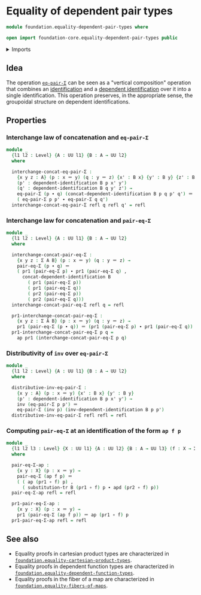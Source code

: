 # Equality of dependent pair types

```agda
module foundation.equality-dependent-pair-types where

open import foundation-core.equality-dependent-pair-types public
```

<details><summary>Imports</summary>

```agda
open import foundation.action-on-identifications-dependent-functions
open import foundation.action-on-identifications-functions
open import foundation.dependent-identifications
open import foundation.dependent-pair-types
open import foundation.transport
open import foundation.universe-levels

open import foundation-core.function-types
open import foundation-core.identity-types
```

</details>

## Idea

The operation [`eq-pair-Σ`](foundation-core.equality-dependent-pair-types.md)
can be seen as a "vertical composition" operation that combines an
[identification](foundation-core.identity-types.md) and a
[dependent identification](foundation.dependent-identifications.md) over it into
a single identification. This operation preserves, in the appropriate sense, the
groupoidal structure on dependent identifications.

## Properties

### Interchange law of concatenation and `eq-pair-Σ`

```agda
module _
  {l1 l2 : Level} {A : UU l1} {B : A → UU l2}
  where

  interchange-concat-eq-pair-Σ :
    {x y z : A} (p : x ＝ y) (q : y ＝ z) {x' : B x} {y' : B y} {z' : B z} →
    (p' : dependent-identification B p x' y')
    (q' : dependent-identification B q y' z') →
    eq-pair-Σ (p ∙ q) (concat-dependent-identification B p q p' q') ＝
    ( eq-pair-Σ p p' ∙ eq-pair-Σ q q')
  interchange-concat-eq-pair-Σ refl q refl q' = refl
```

### Interchange law for concatenation and `pair-eq-Σ`

```agda
module _
  {l1 l2 : Level} {A : UU l1} {B : A → UU l2}
  where

  interchange-concat-pair-eq-Σ :
    {x y z : Σ A B} (p : x ＝ y) (q : y ＝ z) →
    pair-eq-Σ (p ∙ q) ＝
    ( pr1 (pair-eq-Σ p) ∙ pr1 (pair-eq-Σ q) ,
      concat-dependent-identification B
        ( pr1 (pair-eq-Σ p))
        ( pr1 (pair-eq-Σ q))
        ( pr2 (pair-eq-Σ p))
        ( pr2 (pair-eq-Σ q)))
  interchange-concat-pair-eq-Σ refl q = refl

  pr1-interchange-concat-pair-eq-Σ :
    {x y z : Σ A B} (p : x ＝ y) (q : y ＝ z) →
    pr1 (pair-eq-Σ (p ∙ q)) ＝ (pr1 (pair-eq-Σ p) ∙ pr1 (pair-eq-Σ q))
  pr1-interchange-concat-pair-eq-Σ p q =
    ap pr1 (interchange-concat-pair-eq-Σ p q)
```

### Distributivity of `inv` over `eq-pair-Σ`

```agda
module _
  {l1 l2 : Level} {A : UU l1} {B : A → UU l2}
  where

  distributive-inv-eq-pair-Σ :
    {x y : A} (p : x ＝ y) {x' : B x} {y' : B y}
    (p' : dependent-identification B p x' y') →
    inv (eq-pair-Σ p p') ＝
    eq-pair-Σ (inv p) (inv-dependent-identification B p p')
  distributive-inv-eq-pair-Σ refl refl = refl
```

### Computing `pair-eq-Σ` at an identification of the form `ap f p`

```agda
module _
  {l1 l2 l3 : Level} {X : UU l1} {A : UU l2} {B : A → UU l3} (f : X → Σ A B)
  where

  pair-eq-Σ-ap :
    {x y : X} (p : x ＝ y) →
    pair-eq-Σ (ap f p) ＝
    ( ( ap (pr1 ∘ f) p) ,
      ( substitution-tr B (pr1 ∘ f) p ∙ apd (pr2 ∘ f) p))
  pair-eq-Σ-ap refl = refl

  pr1-pair-eq-Σ-ap :
    {x y : X} (p : x ＝ y) →
    pr1 (pair-eq-Σ (ap f p)) ＝ ap (pr1 ∘ f) p
  pr1-pair-eq-Σ-ap refl = refl
```

## See also

- Equality proofs in cartesian product types are characterized in
  [`foundation.equality-cartesian-product-types`](foundation.equality-cartesian-product-types.md).
- Equality proofs in dependent function types are characterized in
  [`foundation.equality-dependent-function-types`](foundation.equality-dependent-function-types.md).
- Equality proofs in the fiber of a map are characterized in
  [`foundation.equality-fibers-of-maps`](foundation.equality-fibers-of-maps.md).
